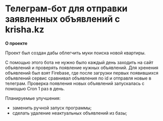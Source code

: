 # Телеграм-бот для отправки заявленных объявлений с krisha.kz

**О проекте**

Проект был создан дабы облегчить муки поиска новой квартиры.

С помощью этого бота не нужно было каждый день заходить на сайт объявлений и проверять появление нужных объявлений.
Для хренения объявлений был взят Firebase, где после загрузки первых появившихся объявлений сервис сравнивал объявления по id и отправля новые в телеграм.
Проверка появления новых объявлений запускалась с помощью Cron 1 раз в день.

Планируемые улучшения:
- заменить ручной запуск программы;
- сделать удаление неактуальных объявлений из базы;
